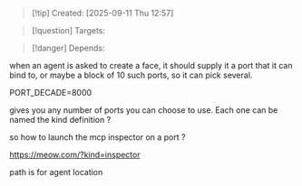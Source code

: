 
>[!tip] Created: [2025-09-11 Thu 12:57]

>[!question] Targets: 

>[!danger] Depends: 

when an agent is asked to create a face, it should supply it a port that it can bind to, or maybe a block of 10 such ports, so it can pick several.

PORT_DECADE=8000

gives you any number of ports you can choose to use.
Each one can be named the kind definition ?


so how to launch the mcp inspector on a port ?

https://meow.com/?kind=inspector

path is for agent location